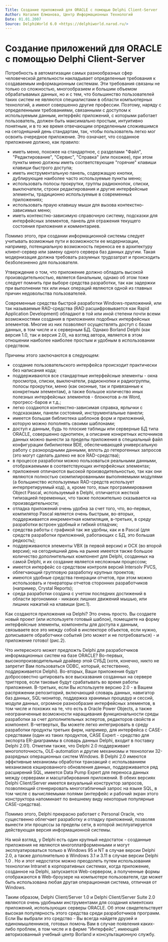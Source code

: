 ```yaml
---
Title: Cоздание приложений для ORACLE с помощью Delphi Client-Server
Author: Наталия Елманова, Центр Информационных Технологий
Date: 01.01.2007
Source: DelphiWorld 6.0 <https://delphiworld.narod.ru/>
---
```



Cоздание приложений для ORACLE с помощью Delphi Client-Server
=============================================================

Потребность в автоматизации самых разнообразных сфер человеческой
детельности накладывает определенные требования к создаваемым
информационным системам. Эти требования связаны не только со сложностью,
многообразием и большим объемом обрабатывамых данных, но и с тем, что
большинство пользователей таких систем не являются специалистами в
области компьютерных технологий, а имеют совершенно другие профессии.
Поэтому, наряду с определенными требованиями, связанными с доступом к
используемым данным, интерфейс приложений, с которыми работает
пользователь, должен быть максимально простым, интуитивно понятным, и в
то же время отвечающим определенным сложившимся на сегодняшний день
стандартам, так, чтобы пользователь легко мог освоить очередное
приложение. Это означает, что созданное приложение должно, как правило:

- иметь меню, похожее на стандартное, с разделами "Файл", "Редактирование", "Сервис", "Справка" (или похожее), при этом пункты меню должны иметь соответствующие "горячие" клавиши клавиши быстрого доступа;
- иметь инструментальную панель, содержащую кнопки, дублирующие наиболее часто используемые пункты меню;
- использовать полосы прокрутки, группы радиокнопок, списки, выключатели, строки редактирования и другие интерфейсные элементы, традиционно используемые в современных приложениях;
- использовать праую клавишу мыши для вызова контекстно-зависимых меню;
- иметь контекстно-зависимую справочную систему, подсказки для интерфейсных элементов, панель для отражения текущего состояния приложения и комментариев.

Помимо этого, при создании информационной системы следует учитывать
возможные пути и возможности ее модернизации, например, потенциальную
возможность переноса ее в архитектуру клиент-сервер или замену одного
сервера баз данных другим. Такая модернизация должна требовать разумных
трудозатрат и происходить безболезненно для пользователя.

Утверждение о том, что приложение должно обладать высокой
производительностью, является банальным, однако об этом тоже следует
помнить при выборе средства разработки, так как задержки при выполнении
тех или иных операций являются одной из главных причин недовольства
пользователей.

Современные средства быстрой разработки Windows-приложений, или так
называемые RAD-средства (RAD расшифровывается как Rapid Application
Development) обладают в той или иной степени почти всеми возможностями
создания в приложениях подобных интерфейсных элементов. Многие из них
позволяют осуществлять доступ с базам данных, в том числе и к серверным
БД. Однако Borland Delphi (как версия 1.0, так и версия 2.0), на взгляд
автора, является в этом отношении наиболее наиболее простым и удобным в
использовании средством.

Причины этого заключаются в следующем:

- создание пользовательского интерфейса происходит практически без написания кода;
- поддерживаются все стандартные интерфейсные элементы - окна просмотра, списки, выключатели, радиокнопки и радиогруппы, полосы прокрутки, меню (как оконные, так и привязанные к конкретным элементам), а также большое количество иных полезных интерфейсных элементов - блокнотов а-ля Word, прогресс-баров и т.д.;
- легко создаются контекстно-зависимая справка, ярлычки с подсказками, панели состояний, инструментальные панели;
- имеется большая библиотека шаблонов форм и приложений, которую можно пополнять своими шаблонами;
- доступ к данным, будь то плоские таблицы или серверные БД типа ORACLE, совершенно однотипен, а описание конкретных источников данных можно вынести за пределы приложения в специальный файл конфигурации бибилиотеки BDE, обеспечивающей универсальную работу с разнородными данными, вплоть до гетерогенных запросов (это могут сделать далеко не все RAD-средства);
- в процессе разработки можно пользоваться реальными данными, отображаемыми в соответствующих интерфейсных элементах;
- приложения отличаются высокой производительностью, так как они являются полностью скомпилированными выполняемыми модулями (а большинство используемых RAD-средств использует интерпретируемый код), а, кроме того, язык программирования Object Pascal, используемый в Delphi, отличается жесткой типизацией переменных, что также положительно сказывается на производительности;
- отладка приложений очень удобна за счет того, что, во-первых, компилятор Pascal является очень быстрым, во-вторых, поддерживается инкрементная компиляция, в-третьих, в среду разработки встроен удобный и гибкий отладчик;
- средства работы с графикой так же удобны, как и в Pascal (для средств разработки приложений, работающих с БД, это большая редкость);
- поддерживаются элементы VBX (в первой версии) и OCX (во второй версии); на сегодняшний день на рынке имеется также большое количество дополнительных компонент для Delphi, созданных на самой Delphi, и их создание является несложным процессом;
- имеется интерфейс со средством контроля версий Intersolv PVCS, облегчающий групповую разработку крупных проектов;
- имеются удобные средства генерации отчетов, при этом можно использовать и генераторы отчетов сторонних разработчиков (например, Crystal Reports);
- среда разработки создана с учетом последних достижений в области эргономики - никаких лишних движений мышью, или лишних нажатий на клавиши (рис.1).

Как создаются приложения на Delphi? Это очень просто. Вы создаете новый
проект (или используете готовый шаблон), помещаете на форму интерфейсные
элементы, компоненты для доступа к данным, связываете все это между
собой в инспекторе объектов, если нужно, дописываете обработчики событий
(это может и не потребоваться) - и приложение готово! (рис.2).

Что интересного может предложть Delphi для разработчиков информационных
систем на базе ORACLE? Во-первых, высокопроизводительный драйвер этой
СУБД (хотя, конечно, никто не запретит Вам пользоваться ODBC, который,
естественно, поддерживается Delphi). Во-вторых, Ваши приложения будут
добросовестно цитировать все высказвания созданных на сервере триггеров,
если таковые будут срабатывать во время работы приложения. В-третьих,
если Вы используете версию 2.0 - в Вашем распряжении репозиторий,
включающий словарь данных, навигатор баз данных, SQL-монитор, поддержка
хранимых процедур и сессий, модули данных, огромное разнообразие
интерфейсных элементов, в том числе и похожих на те, что есть в Oracle
Power Objects, а также неограниченные возможности наращивания
функциональности среды разработки за счет дополнительных эспертов,
редакторов свойств и компонент. В-четвертых, Вы можете легко
интегрировать в среду разработки продукты третьих фирм, например, для
интерфейса с CASE-средствами (один из таких продуктов, CASE Expert -
средство для экспорта ER-диаграммы в словарь данных Delphi, входит в
поставку Delphi 2.01). Отметим также, что Delphi 2.0 поддерживает
многопоточность, OLE-automation и другие механизмы и технологии
32-разрядных операционных систем Windows. В Delphi 2.0 имеются
эффктивные механизмы обработки транзакций с использванием механизмов
кэшированного обновления данных, поддерживается ряд расширений SQL,
имеется Data Pump Expert для переноса данных между серверами и
масштабирования приложений. В обеих версиях Delphi Client/Server имеется
визуальный конструктор запросов, позволяющий сгенерировать
многотабличный запрос на языке SQL, в том числе с вычисляемыми полями
(интерфейс и рабочий экран этого конструктора напоминает по внешнему
виду некоторые популярные CASE-средства).

Помимо этого, Delphi прекрасно работает с Personal Oracle, что
существенно облегчает разработку и отладку приложений, позволяя вынести
эти процессы за пределы сети, в которой эксплуатируется действующая
версия информационной системы.

На мой взгляд, у Delphi есть один крупный недостаток - созданные
приложения не являются многоплатформенными и могут эксплуатироваться
только в Windows 95 и NT в случае версии Delphi 2.0, а также
дополнительно в Windows 3.1 и 3.11 в случае версии Delphi 1.0 . Но и
этот недостаток можно преодолеть путем использования технологии Intranet
в корпоративных системах, когда приложение, созданное на Delphi,
запускается Web-сервером, а полученные формы отображаются в Web-броузере
на компьютере пользователя, где может быть использована любая другая
операционная система, отличная от Windows.

Таким образом, Delphi Client/Server 1.0 и Delphi Client/Server Suite 2.0
являются очень удобными инструментами для создания клиентских
приложений, использующих серверы ORACLE. Об этом свидетельствует высокая
популярность этого средства среди разработчиков программ. Если Вы
выбрали это средство - Вы всегда найдете друзей и единомышленников,
готовых помочь Вам в случае появления каких-либо проблем, в том числе и
в фирме "Интерфейс", имеющей авторизованный учебный центр Borland и
консультационную службу.


